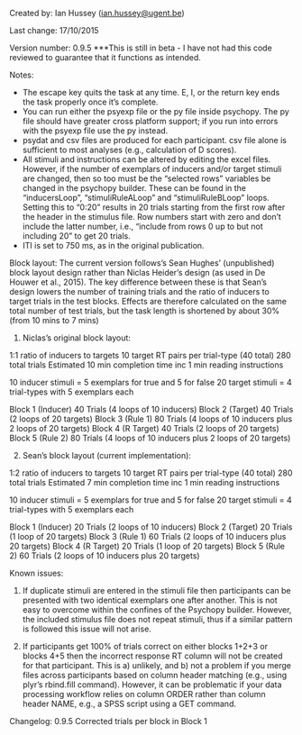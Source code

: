 Created by:
Ian Hussey (ian.hussey@ugent.be)

Last change:
17/10/2015

Version number:
0.9.5
***This is still in beta - I have not had this code reviewed to guarantee that it functions as intended.


Notes:
- The escape key quits the task at any time. E, I, or the return key ends the task properly once it’s complete.
- You can run either the psyexp file or the py file inside psychopy. The py file should have greater cross platform support; if you run into errors with the psyexp file use the py instead.
- psydat and csv files are produced for each participant. csv file alone is sufficient to most analyses (e.g., calculation of D scores).
- All stimuli and instructions can be altered by editing the excel files. However, if the number of exemplars of inducers and/or target stimuli are changed, then so too must be the “selected rows” variables be changed in the psychopy builder. These can be found in the “inducersLoop”, “stimuliRuleALoop” and  “stimuliRuleBLoop” loops. Setting this to “0:20” results in 20 trials starting from the first row after the header in the stimulus file. Row numbers start with zero and don’t include the latter number, i.e., “include from rows 0 up to but not including 20” to get 20 trials.
- ITI is set to 750 ms, as in the original publication.


Block layout:
The current version follows’s Sean Hughes’ (unpublished) block layout design rather than Niclas Heider’s design (as used in De Houwer et al., 2015). The key difference between these is that Sean’s design lowers the number of training trials and the ratio of inducers to target trials in the test blocks. Effects are therefore calculated on the same total number of test trials, but the task length is shortened by about 30% (from 10 mins to 7 mins)

1. Niclas’s original block layout:

1:1 ratio of inducers to targets
10 target RT pairs per trial-type (40 total)
280 total trials
Estimated 10 min completion time inc 1 min reading instructions

10 inducer stimuli = 5 exemplars for true and 5 for false
20 target stimuli = 4 trial-types with 5 exemplars each 

Block 1 (Inducer) 40 Trials (4 loops of 10 inducers)
Block 2 (Target) 40 Trials (2 loops of 20 targets)
Block 3 (Rule 1) 80 Trials (4 loops of 10 inducers plus 2 loops of 20 targets)
Block 4 (R Target) 40 Trials (2 loops of 20 targets)
Block 5 (Rule 2) 80 Trials (4 loops of 10 inducers plus 2 loops of 20 targets)

2. Sean’s block layout (current implementation):

1:2 ratio of inducers to targets
10 target RT pairs per trial-type (40 total)
280 total trials
Estimated 7 min completion time inc 1 min reading instructions

10 inducer stimuli = 5 exemplars for true and 5 for false
20 target stimuli = 4 trial-types with 5 exemplars each 

Block 1 (Inducer) 20 Trials (2 loops of 10 inducers)
Block 2 (Target) 20 Trials (1 loop of 20 targets)
Block 3 (Rule 1) 60 Trials (2 loops of 10 inducers plus 20 targets)
Block 4 (R Target) 20 Trials (1 loop of 20 targets)
Block 5 (Rule 2) 60 Trials (2 loops of 10 inducers plus 20 targets)


Known issues:
1. If duplicate stimuli are entered in the stimuli file then participants can be presented with two identical exemplars one after another. This is not easy to overcome within the confines of the Psychopy builder. However, the included stimulus file does not repeat stimuli, thus if a similar pattern is followed this issue will not arise.

2. If participants get 100% of trials correct on either blocks 1+2+3 or blocks 4+5 then the incorrect response RT column will not be created for that participant. This is a) unlikely, and b) not a problem if you merge files across participants based on column header matching (e.g., using plyr’s rbind.fill command). However, it can be problematic if your data processing workflow relies on column ORDER rather than column header NAME, e.g., a SPSS script using a GET command.

Changelog:
0.9.5 Corrected trials per block in Block 1